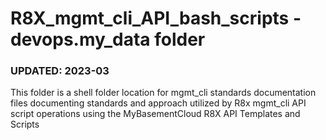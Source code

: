 # R8X_mgmt_cli_API_bash_scripts - devops.my_data folder

### UPDATED:  2023-03

This folder is a shell folder location for mgmt_cli standards documentation files documenting standards and approach utilized by R8x mgmt_cli API script operations using the MyBasementCloud R8X API Templates and Scripts

